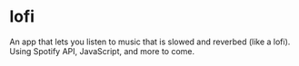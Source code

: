 # lofi

An app that lets you listen to music that is slowed and reverbed (like a lofi). Using Spotify API, JavaScript, and more to come.
